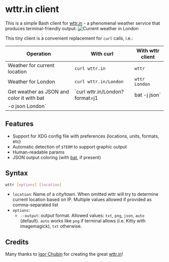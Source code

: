 # wttr.in client

This is a simple Bash client for [wttr.in](https://wttr.in) - a phenomenal weather service that
produces terminal-friendly output:
![Current weather in London](https://wttr.in/London)

This tiny client is a convenient replacement for `curl` calls, i.e.:

| Operation | With curl | With wttr client |
| ---- | ---- | ----- |
| Weather for current location | `curl wttr.in` | `wttr` |
| Weather for London | `curl wttr.in/London` | `wttr London` |
| Get weather as JSON and color it with bat | `curl wttr.in/London?format=j1 | bat -j json` | wttr
-o json London` |

## Features

- Support for XDG config file with preferences (locations, units, formats, etc)
- Automatic detection of `$TERM` to support graphic output
- Human-readable params
- JSON output coloring (with [bat](https://github.com/sharkdp/bat), if present)

## Syntax

```bash
wttr [options] [location]
```

- `location`: Name of a city/town. When omitted wttr will try to determine current location based on
  IP. Multiple values allowed if provided as comma-separated list
- `options`:
    - `--output`: output format. Allowed values: `txt`, `png`, `json`, `auto` (default). `auto`
      works like `png` if terminal allows (i.e. Kitty with imagemagick), `txt` otherwise.

## Credits

Many thanks to [Igor Chubin](https://github.com/chubin) for creating the great [wttr.in](https://github.com/chubin/wttr.in)!


